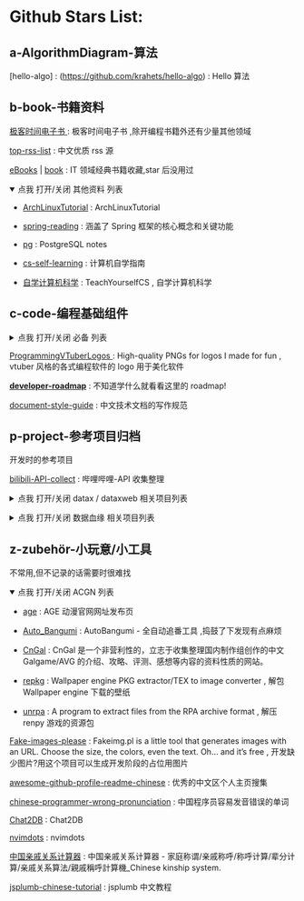 # Github Stars List:

## a-AlgorithmDiagram-算法

[hello-algo] : (https://github.com/krahets/hello-algo) : Hello 算法

## b-book-书籍资料

[极客时间电子书 ](https://github.com/it-ebooks-0/geektime-books) : 极客时间电子书 ,除开编程书籍外还有少量其他领域

[top-rss-list](https://github.com/weekend-project-space/top-rss-list) : 中文优质 rss 源

[eBooks](https://github.com/zhangbc/eBooks) | [book](https://github.com/3masterplus/book) : IT 领域经典书籍收藏,star 后没用过

<details open="open">
  <summary>点我 打开/关闭 其他资料 列表</summary>
  
- [ArchLinuxTutorial](https://github.com/ArchLinuxStudio/ArchLinuxTutorial) : ArchLinuxTutorial

- [spring-reading](https://github.com/xuchengsheng/spring-reading) : 涵盖了 Spring 框架的核心概念和关键功能
- [pg](https://github.com/Vonng/pg) : PostgreSQL notes

- [cs-self-learning](https://github.com/PKUFlyingPig/cs-self-learning) : 计算机自学指南
- [自学计算机科学](https://github.com/izackwu/TeachYourselfCS-CN/blob/master/TeachYourselfCS-CN.md) : TeachYourselfCS , 自学计算机科学
</details>

<span></span>

## c-code-编程基础组件

<details>
  <summary>点我 打开/关闭 必备 列表</summary>

- [maple-font](https://github.com/subframe7536/maple-font) : 带连字和控制台图标的圆角等宽字体，中英文宽度完美 2:1 , 我的习惯字体

- [doki-theme](https://github.com/doki-theme/doki-theme-vscode) : Cute anime character themes for VS-Code and so on.

- [DrakeTyporaTheme](https://github.com/liangjingkanji/DrakeTyporaTheme) : 习惯的 Typora 主题

- [FE-code-style](https://github.com/Yunkou/FE-code-style) : 参考的前端的代码规范

- [Code style](https://github.com/airlift/codestyle) : 参考的后端 Java 代码规范,IDEA 使用

- [vfox](https://github.com/version-fox/vfox) : A cross-platform and extendable version manager with support for Java, Node.js, Flutter, .Net & more
</details>

<span></span>

[ProgrammingVTuberLogos ](https://github.com/Aikoyori/ProgrammingVTuberLogos) : High-quality PNGs for logos I made for fun , vtuber 风格的各式编程软件的 logo 用于美化软件

[**developer-roadmap**](https://github.com/kamranahmedse/developer-roadmap) : 不知道学什么就看看这里的 roadmap!

[document-style-guide](https://github.com/ruanyf/document-style-guide) : 中文技术文档的写作规范

## p-project-参考项目归档

开发时的参考项目

[bilibili-API-collect](https://github.com/SocialSisterYi/bilibili-API-collect) : 哔哩哔哩-API 收集整理

<details>
  <summary>点我 打开/关闭 datax / dataxweb 相关项目列表</summary>
    
- [datax-web](https://github.com/WeiYe-Jing/datax-web) : datax-web

- [datax](https://github.com/alibaba/DataX) : DataX 是阿里云 DataWorks 数据集成的开源版本。

- [datax-extra-plugin](https://github.com/V-I-C-T-O-R/datax-extra-plugin) : Datax plugin

- [DataX](https://github.com/DaiXinxuan/DataX) : Add HiveReader to support custom SQL queries

- [Addax](https://github.com/wgzhao/Addax) : Addax is a versatile open-source ETL tool that can seamlessly transfer data between various RDBMS and NoSQL databases, making it an ideal solution for data migration , datax 增强
- [vue-element-admin](https://github.com/PanJiaChen/vue-element-admin) : vue-element-admin

- [DAG-diagram](https://github.com/murongqimiao/DAG-diagram) : dataxweb 的依赖 dag 构造的前端组件

</details>

<span></span>

<details>
  <summary>点我 打开/关闭 数据血缘 相关项目列表</summary>

- [hive-hook-plugin](https://github.com/Kyofin/hive-hook-plugin) : hive 插件获取表级别、字段级别血缘关系

- [sql-parser](https://github.com/Xiwu1994/sql-parser) : hive sql 字段血缘

- [jsplumb-vue-workFlow](https://github.com/Code-RoadFly/jsplumb-vue-workFlow) : jsplumb-vue-workFlow

- [gsp_demo_java](https://github.com/sqlparser/gsp_demo_java) : Java demos for the General SQL Parser library ,马哈鱼数据血缘分析的 demo jar

</details>

## z-zubehör-小玩意/小工具

不常用,但不记录的话需要时很难找

<details open="open">
  <summary>点我 打开/关闭 ACGN 列表</summary>

- [age](https://github.com/agefanscom/website) : AGE 动漫官网网址发布页

- [Auto_Bangumi](https://github.com/EstrellaXD/Auto_Bangumi) : AutoBangumi - 全自动追番工具 ,捣鼓了下发现有点麻烦

- [CnGal](https://github.com/CnGal/CnGalWebSite) : CnGal 是一个非营利性的，立志于收集整理国内制作组创作的中文 Galgame/AVG 的介绍、攻略、评测、感想等内容的资料性质的网站。

- [repkg](https://github.com/notscuffed/repkg) : Wallpaper engine PKG extractor/TEX to image converter , 解包 Wallpaper engine 下载的壁纸

- [unrpa](https://github.com/notscuffed/repkg) : A program to extract files from the RPA archive format , 解压 renpy 游戏的资源包
</details>

<span></span>

[Fake-images-please](https://github.com/Rydgel/Fake-images-please) : Fakeimg.pl is a little tool that generates images with an URL. Choose the size, the colors, even the text. Oh… and it’s free , 开发缺少图片?用这个项目可以生成开发阶段的占位用图片

[awesome-github-profile-readme-chinese](https://github.com/eryajf/awesome-github-profile-readme-chinese) : 优秀的中文区个人主页搜集

[chinese-programmer-wrong-pronunciation](https://github.com/shimohq/chinese-programmer-wrong-pronunciation) : 中国程序员容易发音错误的单词

[Chat2DB](https://github.com/CodePhiliaX/Chat2DB) : Chat2DB

[nvimdots](https://github.com/ayamir/nvimdots) : nvimdots

[中国亲戚关系计算器](https://github.com/mumuy/relationship) : 中国亲戚关系计算器 - 家庭称谓/亲戚称呼/称呼计算/辈分计算/亲戚关系算法/親戚稱呼計算機\_Chinese kinship system.

[jsplumb-chinese-tutorial](https://github.com/wangduanduan/jsplumb-chinese-tutorial) : jsplumb 中文教程

